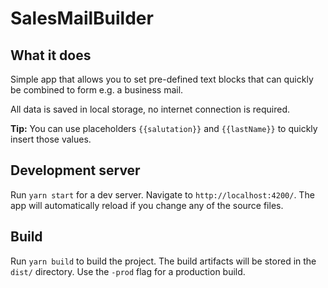 # SalesMailBuilder

## What it does

Simple app that allows you to set pre-defined text blocks that can quickly be combined to form e.g. a business mail. 

All data is saved in local storage, no internet connection is required.

**Tip:** You can use placeholders `{{salutation}}` and `{{lastName}}` to quickly insert those values. 

## Development server

Run `yarn start` for a dev server. Navigate to `http://localhost:4200/`. The app will automatically reload if you change any of the source files.

## Build

Run `yarn build` to build the project. The build artifacts will be stored in the `dist/` directory. Use the `-prod` flag for a production build.